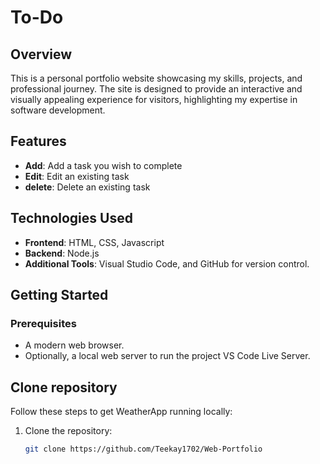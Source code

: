 # To-Do

## **Overview**
This is a personal portfolio website showcasing my skills, projects, and professional journey. The site is designed to provide an interactive and visually appealing experience for visitors, highlighting my expertise in software development.

## **Features**
- **Add**: Add a task you wish to complete
- **Edit**: Edit an existing task
-  **delete**: Delete an existing task
## **Technologies Used**
- **Frontend**: HTML, CSS, Javascript
- **Backend**: Node.js
- **Additional Tools**: Visual Studio Code, and GitHub for version control.

## **Getting Started**
### Prerequisites
- A modern web browser.
- Optionally, a local web server to run the project VS Code Live Server.

  
## **Clone repository**

Follow these steps to get WeatherApp running locally:

1. Clone the repository:
   ```bash
   git clone https://github.com/Teekay1702/Web-Portfolio

